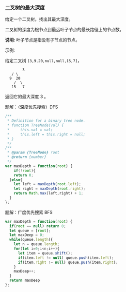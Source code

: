 ### 二叉树的最大深度

给定一个二叉树，找出其最大深度。

二叉树的深度为根节点到最远叶子节点的最长路径上的节点数。

**说明:** 叶子节点是指没有子节点的节点。

示例:

给定二叉树 `[3,9,20,null,null,15,7]`，

```
		3
   / \
  9  20
    /  \
   15   7
```

返回它的最大深度 3 。

题解：（深度优先搜索）DFS

```javascript
/**
 * Definition for a binary tree node.
 * function TreeNode(val) {
 *     this.val = val;
 *     this.left = this.right = null;
 * }
 */
/**
 * @param {TreeNode} root
 * @return {number}
 */
var maxDepth = function(root) {
	if(!root){
    return 0;
  }else{
    let left = maxDepth(root.left);
    let right = maxDepth(root.right);
    return Math.max(left,right) + 1;
  }
};
```

题解：广度优先搜索 BFS

```javascript
var maxDepth = function(root) {
  if(root == null) return 0;
  let queue = [root];
  let maxDeep = 0;
  while(queue.length){
    let n = queue.length;
    for(let i=0;i<n;i++){
      let item = queue.shift();
      if(item.left != null) queue.push(item.left);
      if(item.right != null) queue.push(item.right);
    }
    maxDeep++;
  }
  return maxDeep
};
```

